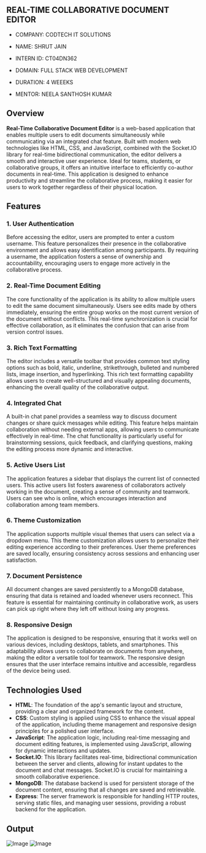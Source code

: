 ## REAL-TIME COLLABORATIVE DOCUMENT EDITOR

- COMPANY: CODTECH IT SOLUTIONS

- NAME: SHRUT JAIN

- INTERN ID: CT04DN362

- DOMAIN: FULL STACK WEB DEVELOPMENT

- DURATION: 4 WEEEKS

- MENTOR: NEELA SANTHOSH KUMAR

## Overview

**Real-Time Collaborative Document Editor** is a web-based application that enables multiple users to edit documents simultaneously while communicating via an integrated chat feature. Built with modern web technologies like HTML, CSS, and JavaScript, combined with the Socket.IO library for real-time bidirectional communication, the editor delivers a smooth and interactive user experience. Ideal for teams, students, or collaborative groups, it offers an intuitive interface to efficiently co-author documents in real-time. This application is designed to enhance productivity and streamline the collaborative process, making it easier for users to work together regardless of their physical location.

## Features

### 1. User Authentication  
Before accessing the editor, users are prompted to enter a custom username. This feature personalizes their presence in the collaborative environment and allows easy identification among participants. By requiring a username, the application fosters a sense of ownership and accountability, encouraging users to engage more actively in the collaborative process.

### 2. Real-Time Document Editing  
The core functionality of the application is its ability to allow multiple users to edit the same document simultaneously. Users see edits made by others immediately, ensuring the entire group works on the most current version of the document without conflicts. This real-time synchronization is crucial for effective collaboration, as it eliminates the confusion that can arise from version control issues.

### 3. Rich Text Formatting  
The editor includes a versatile toolbar that provides common text styling options such as bold, italic, underline, strikethrough, bulleted and numbered lists, image insertion, and hyperlinking. This rich text formatting capability allows users to create well-structured and visually appealing documents, enhancing the overall quality of the collaborative output.

### 4. Integrated Chat  
A built-in chat panel provides a seamless way to discuss document changes or share quick messages while editing. This feature helps maintain collaboration without needing external apps, allowing users to communicate effectively in real-time. The chat functionality is particularly useful for brainstorming sessions, quick feedback, and clarifying questions, making the editing process more dynamic and interactive.

### 5. Active Users List  
The application features a sidebar that displays the current list of connected users. This active users list fosters awareness of collaborators actively working in the document, creating a sense of community and teamwork. Users can see who is online, which encourages interaction and collaboration among team members.

### 6. Theme Customization  
The application supports multiple visual themes that users can select via a dropdown menu. This theme customization allows users to personalize their editing experience according to their preferences. User theme preferences are saved locally, ensuring consistency across sessions and enhancing user satisfaction.

### 7. Document Persistence  
All document changes are saved persistently to a MongoDB database, ensuring that data is retained and loaded whenever users reconnect. This feature is essential for maintaining continuity in collaborative work, as users can pick up right where they left off without losing any progress.

### 8. Responsive Design  
The application is designed to be responsive, ensuring that it works well on various devices, including desktops, tablets, and smartphones. This adaptability allows users to collaborate on documents from anywhere, making the editor a versatile tool for teamwork. The responsive design ensures that the user interface remains intuitive and accessible, regardless of the device being used.

## Technologies Used

- **HTML**: The foundation of the app's semantic layout and structure, providing a clear and organized framework for the content.
- **CSS**: Custom styling is applied using CSS to enhance the visual appeal of the application, including theme management and responsive design principles for a polished user interface.
- **JavaScript**: The application logic, including real-time messaging and document editing features, is implemented using JavaScript, allowing for dynamic interactions and updates.
- **Socket.IO**: This library facilitates real-time, bidirectional communication between the server and clients, allowing for instant updates to the document and chat messages. Socket.IO is crucial for maintaining a smooth collaborative experience.
- **MongoDB**: The database backend is used for persistent storage of the document content, ensuring that all changes are saved and retrievable.
- **Express**: The server framework is responsible for handling HTTP routes, serving static files, and managing user sessions, providing a robust backend for the application.

## Output 

![Image](https://github.com/user-attachments/assets/d9f4f831-1c4b-47b9-b90e-5ef7e9b4237a)
![Image](https://github.com/user-attachments/assets/5855a1a7-49c5-44d0-94a4-8a84eb3d792a)

